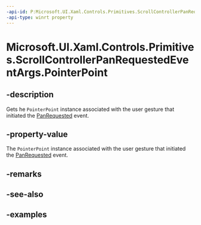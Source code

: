 ```yaml
---
-api-id: P:Microsoft.UI.Xaml.Controls.Primitives.ScrollControllerPanRequestedEventArgs.PointerPoint
-api-type: winrt property
---
```


# Microsoft.UI.Xaml.Controls.Primitives.ScrollControllerPanRequestedEventArgs.PointerPoint

<!--
public Microsoft.UI.Input.PointerPoint PointerPoint { get; }
-->


## -description

Gets he `PointerPoint` instance associated with the user gesture that initiated the [PanRequested](iscrollcontrollerpanninginfo_panrequested.md) event.

## -property-value

The `PointerPoint` instance associated with the user gesture that initiated the [PanRequested](iscrollcontrollerpanninginfo_panrequested.md) event.

## -remarks

## -see-also

## -examples


